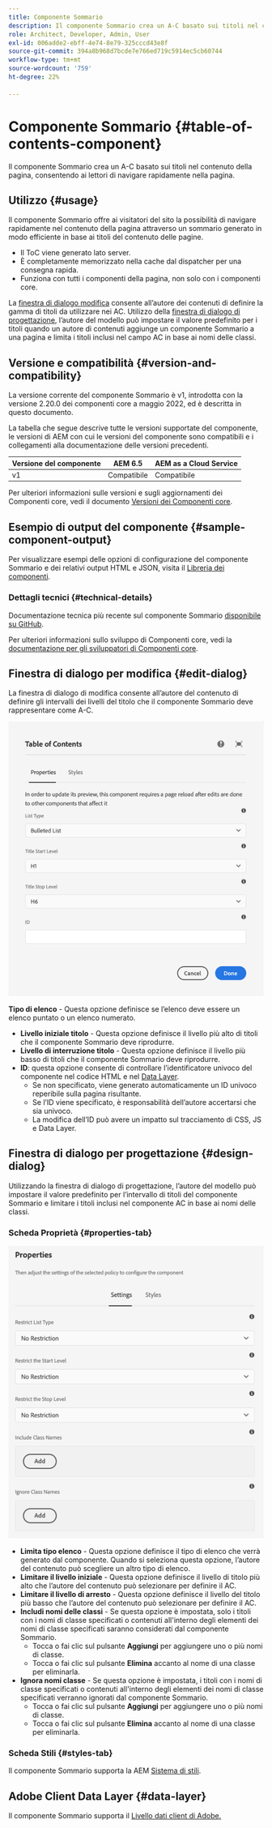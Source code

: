 ```yaml
---
title: Componente Sommario
description: Il componente Sommario crea un A-C basato sui titoli nel contenuto della pagina, consentendo ai lettori di navigare rapidamente nella pagina.
role: Architect, Developer, Admin, User
exl-id: 006adde2-ebff-4e74-8e79-325cccd43e8f
source-git-commit: 394a8b968d7bcde7e766ed719c5914ec5cb60744
workflow-type: tm+mt
source-wordcount: '759'
ht-degree: 22%

---
```


# Componente Sommario {#table-of-contents-component}

Il componente Sommario crea un A-C basato sui titoli nel contenuto della pagina, consentendo ai lettori di navigare rapidamente nella pagina.

## Utilizzo {#usage}

Il componente Sommario offre ai visitatori del sito la possibilità di navigare rapidamente nel contenuto della pagina attraverso un sommario generato in modo efficiente in base ai titoli del contenuto delle pagine.

* Il ToC viene generato lato server.
* È completamente memorizzato nella cache dal dispatcher per una consegna rapida.
* Funziona con tutti i componenti della pagina, non solo con i componenti core.

La [finestra di dialogo modifica](#edit-dialog) consente all’autore dei contenuti di definire la gamma di titoli da utilizzare nei AC. Utilizzo della [finestra di dialogo di progettazione](#design-dialog), l’autore del modello può impostare il valore predefinito per i titoli quando un autore di contenuti aggiunge un componente Sommario a una pagina e limita i titoli inclusi nel campo AC in base ai nomi delle classi.

## Versione e compatibilità {#version-and-compatibility}

La versione corrente del componente Sommario è v1, introdotta con la versione 2.20.0 dei componenti core a maggio 2022, ed è descritta in questo documento.

La tabella che segue descrive tutte le versioni supportate del componente, le versioni di AEM con cui le versioni del componente sono compatibili e i collegamenti alla documentazione delle versioni precedenti.

| Versione del componente | AEM 6.5 | AEM as a Cloud Service |
|---|---|---|
| v1 | Compatibile | Compatibile |

Per ulteriori informazioni sulle versioni e sugli aggiornamenti dei Componenti core, vedi il documento [Versioni dei Componenti core](/help/versions.md).

## Esempio di output del componente {#sample-component-output}

Per visualizzare esempi delle opzioni di configurazione del componente Sommario e dei relativi output HTML e JSON, visita il [Libreria dei componenti](https://adobe.com/go/aem_cmp_library_tableofcontents).

### Dettagli tecnici {#technical-details}

Documentazione tecnica più recente sul componente Sommario [disponibile su GitHub](https://adobe.com/go/aem_cmp_tech_tableofcontents_v1).

Per ulteriori informazioni sullo sviluppo di Componenti core, vedi la [documentazione per gli sviluppatori di Componenti core](/help/developing/overview.md).

## Finestra di dialogo per modifica {#edit-dialog}

La finestra di dialogo di modifica consente all’autore del contenuto di definire gli intervalli dei livelli del titolo che il componente Sommario deve rappresentare come A-C.

![Finestra di dialogo di modifica del componente Sommario](/help/assets/tableofcontents-edit.png)

**Tipo di elenco** - Questa opzione definisce se l’elenco deve essere un elenco puntato o un elenco numerato.
* **Livello iniziale titolo** - Questa opzione definisce il livello più alto di titoli che il componente Sommario deve riprodurre.
* **Livello di interruzione titolo** - Questa opzione definisce il livello più basso di titoli che il componente Sommario deve riprodurre.
* **ID**: questa opzione consente di controllare l’identificatore univoco del componente nel codice HTML e nel [Data Layer](/help/developing/data-layer/overview.md).
   * Se non specificato, viene generato automaticamente un ID univoco reperibile sulla pagina risultante.
   * Se l’ID viene specificato, è responsabilità dell’autore accertarsi che sia univoco.
   * La modifica dell’ID può avere un impatto sul tracciamento di CSS, JS e Data Layer.

## Finestra di dialogo per progettazione {#design-dialog}

Utilizzando la finestra di dialogo di progettazione, l’autore del modello può impostare il valore predefinito per l’intervallo di titoli del componente Sommario e limitare i titoli inclusi nel componente AC in base ai nomi delle classi.

### Scheda Proprietà {#properties-tab}

![Finestra di dialogo per progettazione del componente Ricerca rapida](/help/assets/tableofcontents-design.png)

* **Limita tipo elenco** - Questa opzione definisce il tipo di elenco che verrà generato dal componente. Quando si seleziona questa opzione, l’autore del contenuto può scegliere un altro tipo di elenco.
* **Limitare il livello iniziale** - Questa opzione definisce il livello di titolo più alto che l’autore del contenuto può selezionare per definire il AC.
* **Limitare il livello di arresto** - Questa opzione definisce il livello del titolo più basso che l’autore del contenuto può selezionare per definire il AC.
* **Includi nomi delle classi** - Se questa opzione è impostata, solo i titoli con i nomi di classe specificati o contenuti all&#39;interno degli elementi dei nomi di classe specificati saranno considerati dal componente Sommario.
   * Tocca o fai clic sul pulsante **Aggiungi** per aggiungere uno o più nomi di classe.
   * Tocca o fai clic sul pulsante **Elimina** accanto al nome di una classe per eliminarla.
* **Ignora nomi classe** - Se questa opzione è impostata, i titoli con i nomi di classe specificati o contenuti all&#39;interno degli elementi dei nomi di classe specificati verranno ignorati dal componente Sommario.
   * Tocca o fai clic sul pulsante **Aggiungi** per aggiungere uno o più nomi di classe.
   * Tocca o fai clic sul pulsante **Elimina** accanto al nome di una classe per eliminarla.

### Scheda Stili {#styles-tab}

Il componente Sommario supporta la AEM [Sistema di stili](/help/get-started/authoring.md#component-styling).

## Adobe Client Data Layer {#data-layer}

Il componente Sommario supporta il [Livello dati client di Adobe.](/help/developing/data-layer/overview.md)
